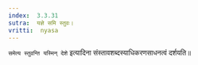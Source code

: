 ```yaml
---
index:  3.3.31
sutra:  यज्ञे समि स्तुवः।
vritti:  nyasa
---
```


`समेत्य स्तुवन्ति यस्मिन् देशे` इत्यादिना संस्तावशब्दस्याधिकरणसाधनत्वं दर्शयति॥
